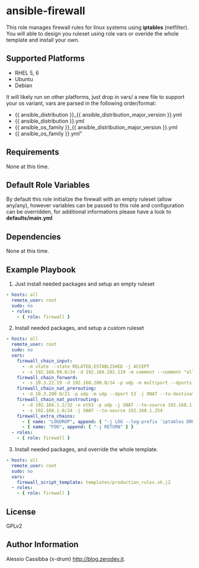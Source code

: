 ansible-firewall
=========

This role manages firewall rules for linux systems using **iptables** (netfilter).  
You will able to design you ruleset using role vars or overide the
whole template and install your own.

Supported Platforms
-------------------

* RHEL 5, 6
* Ubuntu
* Debian

It will likely run on other platforms, just drop in vars/ a new file to support your os variant, vars are parsed in the following order/format:
* {{ ansible_distribution }}_{{ ansible_distribution_major_version }}.yml
* {{ ansible_distribution }}.yml
* {{ ansible_os_family }}_{{ ansible_distribution_major_version }}.yml
* {{ ansible_os_family }}.yml"

Requirements
------------

None at this time.

Default Role Variables
--------------

By default this role initialize the firewall with an empty ruleset (allow any/any), however variables can be passed to this role
and configuration can be overridden, for additional informations please have a look to **defaults/main.yml**


Dependencies
------------

None at this time.

Example Playbook
----------------
1) Just install needed packages and setup an empty ruleset
```yaml
- hosts: all
  remote_user: root
  sudo: no
  - roles: 
    - { role: firewall }
```
2) Install needed packages, and setup a custom ruleset
```yaml
- hosts: all
  remote_user: root
  sudo: no
  vars:
    firewall_chain_input:
      - -m state --state RELATED,ESTABLISHED -j ACCEPT
      - -s 192.168.99.0/24 -d 192.168.202.119 -m comment --comment "allow foo to bar" -j ACCEPT
    firewall_chain_forward:
      - -s 10.3.22.19 -d 192.168.200.0/24 -p udp -m multiport --dports 13000,13111 -j REJECT
    firewall_chain_nat_prerouting:
      - -d 10.3.200.0/21 -p udp -m udp --dport 53 -j DNAT --to-destination 192.168.1.1
    firewall_chain_nat_postrouting:
      - -d 192.168.1.2/32 -o eth3 -p udp -j SNAT --to-source 192.168.1.200
      - -s 192.168.1.0/24 -j SNAT --to-source 192.168.1.254
    firewall_extra_chains:
      - { name: "LOGDROP", append: { "-j LOG --log-prefix 'iptables DROP:' --log-level 7", "-j DROP"} }
      - { name: "FOO", append: { "-j RETURN" } }
  - roles: 
    - { role: firewall }
```

3) Install needed packages, and override the whole template.
```yaml
- hosts: all
  remote_user: root
  sudo: no
  vars:
    firewall_script_template: templates/production_rules.sh.j2
  - roles: 
    - { role: firewall }
```

License
-------

GPLv2

Author Information
------------------

Alessio Cassibba (x-drum) http://blog.zerodev.it.
